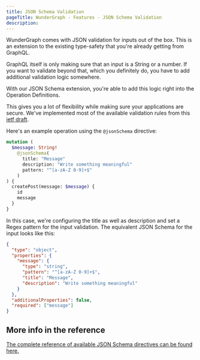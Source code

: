 ```yaml
---
title: JSON Schema Validation
pageTitle: WunderGraph - Features - JSON Schema Validation
description:
---
```


WunderGraph comes with JSON validation for inputs out of the box.
This is an extension to the existing type-safety that you're already getting from GraphQL.

GraphQL itself is only making sure that an input is a String or a number.
If you want to validate beyond that, which you definitely do,
you have to add additional validation logic somewhere.

With our JSON Schema extension,
you're able to add this logic right into the Operation Definitions.

This gives you a lot of flexibility while making sure your applications are secure.
We've implemented most of the available validation rules from this [ietf draft](https://datatracker.ietf.org/doc/html/draft-handrews-json-schema-validation-02#section-6).

Here's an example operation using the `@jsonSchema` directive:

```graphql
mutation (
  $message: String!
    @jsonSchema(
      title: "Message"
      description: "Write something meaningful"
      pattern: "^[a-zA-Z 0-9]+$"
    )
) {
  createPost(message: $message) {
    id
    message
  }
}
```

In this case, we're configuring the title as well as description and set a Regex pattern for the input validation.
The equivalent JSON Schema for the input looks like this:

```json
{
  "type": "object",
  "properties": {
    "message": {
      "type": "string",
      "pattern": "^[a-zA-Z 0-9]+$",
      "title": "Message",
      "description": "Write something meaningful"
    }
  },
  "additionalProperties": false,
  "required": ["message"]
}
```

## More info in the reference

[The complete reference of available JSON Schema directives can be found here.](/docs/directives-reference/json-schema-directive)
